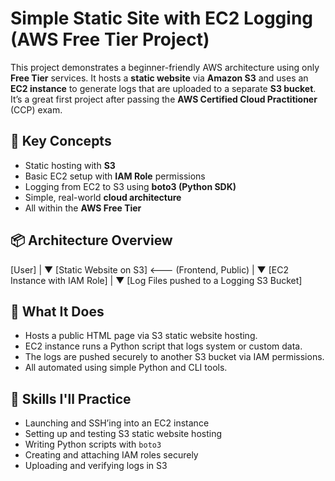 # Simple Static Site with EC2 Logging (AWS Free Tier Project)

This project demonstrates a beginner-friendly AWS architecture using only **Free Tier** services. It hosts a **static website** via **Amazon S3** and uses an **EC2 instance** to generate logs that are uploaded to a separate **S3 bucket**. It’s a great first project after passing the **AWS Certified Cloud Practitioner** (CCP) exam.

## 🧠 Key Concepts
- Static hosting with **S3**
- Basic EC2 setup with **IAM Role** permissions
- Logging from EC2 to S3 using **boto3 (Python SDK)**
- Simple, real-world **cloud architecture**
- All within the **AWS Free Tier**

## 📦 Architecture Overview
[User]
|
▼
[Static Website on S3] <--- (Frontend, Public)
|
▼
[EC2 Instance with IAM Role]
|
▼
[Log Files pushed to a Logging S3 Bucket]


## 🔧 What It Does
- Hosts a public HTML page via S3 static website hosting.
- EC2 instance runs a Python script that logs system or custom data.
- The logs are pushed securely to another S3 bucket via IAM permissions.
- All automated using simple Python and CLI tools.

## 🚀 Skills I'll Practice
- Launching and SSH’ing into an EC2 instance
- Setting up and testing S3 static website hosting
- Writing Python scripts with `boto3`
- Creating and attaching IAM roles securely
- Uploading and verifying logs in S3
